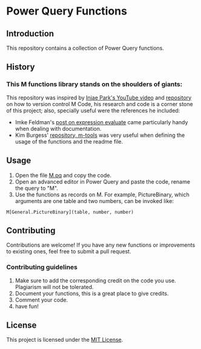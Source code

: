 # Power Query Functions
## Introduction
This repository contains a collection of Power Query functions.

## History
### This M functions library stands on the shoulders of giants:
This repository was inspired by [Injae Park's YouTube video](https://www.youtube.com/watch?v=GXFxiEVAmfI) and [repository](https://github.com/PowerBIPark/PowerBI_MQueryTest) on how to version control M Code, his research and code is a corner stone of this project; also, specially useful were the references he included: 

- Imke Feldman's [post on expression evaluate](https://www.thebiccountant.com/2018/05/17/automatically-create-function-record-for-expression-evaluate-in-power-bi-and-power-query/) came particularly handy when dealing with documentation. 
- Kim Burgess' [repository, m-tools](https://github.com/acaprojects/m-tools/blob/master/M.pq) was very useful when defining the usage of the functions and the readme file.

## Usage
1. Open the file [M.pq](M.pq) and copy the code.
2. Open an advanced editor in Power Query and paste the code, rename the query to "M".
3. Use the functions as records on M. For example, PictureBinary, which arguments are one table and two numbers, can be invoked like: 

`M[General.PictureBinary](table, number, number)`

## Contributing
Contributions are welcome! If you have any new functions or improvements to existing ones, feel free to submit a pull request.

### Contributing guidelines
1. Make sure to add the corresponding credit on the code you use. Plagiarism will not be tolerated.
2. Document your functions, this is a great place to give credits.
3. Comment your code.
4. have fun!

## License
This project is licensed under the [MIT License](LICENSE).
